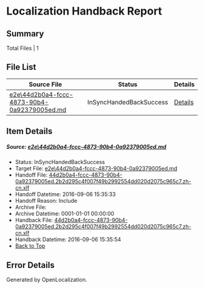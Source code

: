 # <a name='report-top'></a> Localization Handback Report

## Summary
 Total Files | 1

## File List
 Source File | Status | Details 
 ----------- | ------ | ------- 
 [e2e\44d2b0a4-fccc-4873-90b4-0a92379005ed.md](https://github.com/OpenLocalizationTestOrg/ol-test0/blob/c8ff80177b61635fb9a7decdc78171a80e36c09f/e2e/44d2b0a4-fccc-4873-90b4-0a92379005ed.md) | InSyncHandedBackSuccess | [Details](#faf080f40a4ffc7a2d21fc158baed14d66d96e182)

## Item Details
##### <a name='faf080f40a4ffc7a2d21fc158baed14d66d96e182'></a> Source: [e2e\44d2b0a4-fccc-4873-90b4-0a92379005ed.md](https://github.com/OpenLocalizationTestOrg/ol-test0/blob/c8ff80177b61635fb9a7decdc78171a80e36c09f/e2e/44d2b0a4-fccc-4873-90b4-0a92379005ed.md)
* Status: InSyncHandedBackSuccess
* Target File: [e2e\44d2b0a4-fccc-4873-90b4-0a92379005ed.md](https://github.com/OpenLocalizationTestOrg/ol-test0-zhcn/blob/3fa9d030e746527941aeb7994360475092193223/e2e/44d2b0a4-fccc-4873-90b4-0a92379005ed.md)
* Handoff File: [44d2b0a4-fccc-4873-90b4-0a92379005ed.2b2d295c4f007f49b2992554dd020d2075c965c7.zh-cn.xlf](https://github.com/OpenLocalizationTestOrg/ol-test0-handoff/blob/c4e2917244e47a88fc600785efc65c9f952c2c21/ol-handoff/OpenLocalizationTestOrg/ol-test0-zhcn/ci/ht/44d2b0a4-fccc-4873-90b4-0a92379005ed.2b2d295c4f007f49b2992554dd020d2075c965c7.zh-cn.xlf)
* Handoff Datetime: 2016-09-06 15:35:33
* Handoff Reason: Include
* Archive File: 
* Archive Datetime: 0001-01-01 00:00:00
* Handback File: [44d2b0a4-fccc-4873-90b4-0a92379005ed.2b2d295c4f007f49b2992554dd020d2075c965c7.zh-cn.xlf](https://github.com/OpenLocalizationTestOrg/ol-test0-handback/blob/b79eefb0d7b438dbb57f7deacca28ce3bed03267/ol-handback/OpenLocalizationTestOrg/ol-test0-zhcn/ci/ht/44d2b0a4-fccc-4873-90b4-0a92379005ed.2b2d295c4f007f49b2992554dd020d2075c965c7.zh-cn.xlf)
* Handback Datetime: 2016-09-06 15:35:54
* [Back to Top](#report-top)


## Error Details

Generated by OpenLocalization.

